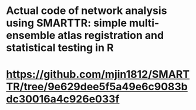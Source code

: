 # Actual code of network analysis using SMARTTR: simple multi-ensemble atlas registration and statistical testing in R
# https://github.com/mjin1812/SMARTTR/tree/9e629dee5f5a49e6c9083bdc30016a4c926e033f
